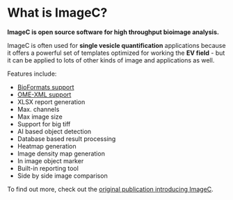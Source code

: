 # What is ImageC?

**ImageC is open source software for high throughput bioimage analysis.**

ImageC is often used for **single vesicle quantification** applications because it offers a powerful set of templates optimized for working the **EV field** - but it can be applied to lots of other kinds of image and applications as well.

Features include:

- [BioFormats support](https://github.com/ome/bioformats)  
- [OME-XML support](https://docs.openmicroscopy.org/)      
- XLSX report generation                                   
- Max. channels                                            
- Max image size                                           
- Support for big tiff                                     
- AI based object detection                                
- Database based result processing                         
- Heatmap generation                                       
- Image density map generation                             
- In image object marker                                   
- Built-in reporting tool                                  
- Side by side image comparison                            


To find out more, check out the [original publication introducing ImageC](https://pubmed.ncbi.nlm.nih.gov/36437554/).
